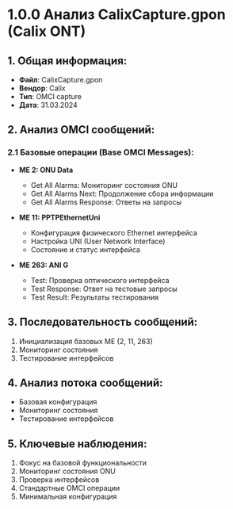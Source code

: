 # 1.0.0 Анализ CalixCapture.gpon (Calix ONT)

## 1. Общая информация:
- **Файл**: CalixCapture.gpon
- **Вендор**: Calix
- **Тип**: OMCI capture
- **Дата**: 31.03.2024

## 2. Анализ OMCI сообщений:

### 2.1 Базовые операции (Base OMCI Messages):
- **ME 2: ONU Data**
  * Get All Alarms: Мониторинг состояния ONU
  * Get All Alarms Next: Продолжение сбора информации
  * Get All Alarms Response: Ответы на запросы

- **ME 11: PPTPEthernetUni**
  * Конфигурация физического Ethernet интерфейса
  * Настройка UNI (User Network Interface)
  * Состояние и статус интерфейса

- **ME 263: ANI G**
  * Test: Проверка оптического интерфейса
  * Test Response: Ответ на тестовые запросы
  * Test Result: Результаты тестирования

## 3. Последовательность сообщений:
1. Инициализация базовых ME (2, 11, 263)
2. Мониторинг состояния
3. Тестирование интерфейсов

## 4. Анализ потока сообщений:
- Базовая конфигурация
- Мониторинг состояния
- Тестирование интерфейсов

## 5. Ключевые наблюдения:
1. Фокус на базовой функциональности
2. Мониторинг состояния ONU
3. Проверка интерфейсов
4. Стандартные OMCI операции
5. Минимальная конфигурация 